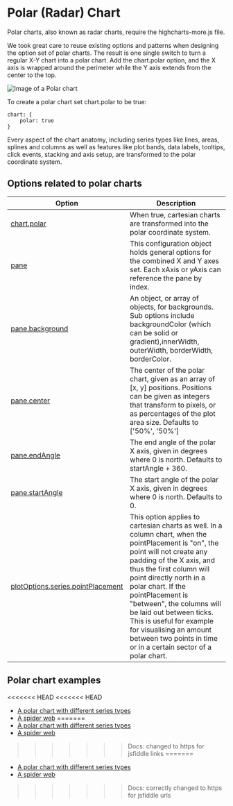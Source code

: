 Polar (Radar) Chart
===================

Polar charts, also known as radar charts, require the highcharts-more.js file.

We took great care to reuse existing options and patterns when designing the option set of polar charts. The result is one single switch to turn a regular X-Y chart into a polar chart. Add the chart.polar option, and the X axis is wrapped around the perimeter while the Y axis extends from the center to the top.

![Image of a Polar chart](polar.png)

To create a polar chart set chart.polar to be true:

    
    chart: {
        polar: true
    }

Every aspect of the chart anatomy, including series types like lines, areas, splines and columns as well as features like plot bands, data labels, tooltips, click events, stacking and axis setup, are transformed to the polar coordinate system.

Options related to polar charts
-------------------------------

|Option|Description|
|------|-----------|
|[chart.polar](https://api.highcharts.com/highcharts/chart.polar)|When true, cartesian charts are transformed into the polar coordinate system.|
|[pane](https://api.highcharts.com/highcharts#pane)|This configuration object holds general options for the combined X and Y axes set. Each xAxis or yAxis can reference the pane by index.|
|[pane.background](https://api.highcharts.com/highcharts/pane.background)|An object, or array of objects, for backgrounds. Sub options include backgroundColor (which can be solid or gradient),innerWidth, outerWidth, borderWidth, borderColor.|
|[pane.center](https://api.highcharts.com/highcharts/pane.center)|The center of the polar chart, given as an array of [x, y] positions. Positions can be given as integers that transform to pixels, or as percentages of the plot area size. Defaults to ['50%', '50%']|
|[pane.endAngle](https://api.highcharts.com/highcharts/pane.endAngle)|The end angle of the polar X axis, given in degrees where 0 is north. Defaults to startAngle + 360.|
|[pane.startAngle](https://api.highcharts.com/highcharts/pane.startAngle)|The start angle of the polar X axis, given in degrees where 0 is north. Defaults to 0.|
|[plotOptions.series.pointPlacement](https://api.highcharts.com/highcharts/plotOptions.series.pointPlacement)|This option applies to cartesian charts as well. In a column chart, when the pointPlacement is "on", the point will not create any padding of the X axis, and thus the first column will point directly north in a polar chart. If the pointPlacement is "between", the columns will be laid out between ticks. This is useful for example for visualising an amount between two points in time or in a certain sector of a polar chart.|

Polar chart examples
--------------------

<<<<<<< HEAD
<<<<<<< HEAD
*   [A polar chart with different series types](https://jsfiddle.net/highcharts/z9nyR/)
*   [A spider web](https://jsfiddle.net/highcharts/xEAxK/)
=======
*   [A polar chart with different series types](https://jsfiddlefiddle.net/highcharts/z9nyR/)
*   [A spider web](https://jsfiddlefiddle.net/highcharts/xEAxK/)
>>>>>>> Docs: changed to https for jsfiddle links
=======
*   [A polar chart with different series types](https://jsfiddle.net/highcharts/z9nyR/)
*   [A spider web](https://jsfiddle.net/highcharts/xEAxK/)
>>>>>>> Docs: correctly changed to https for jsfiddle urls
